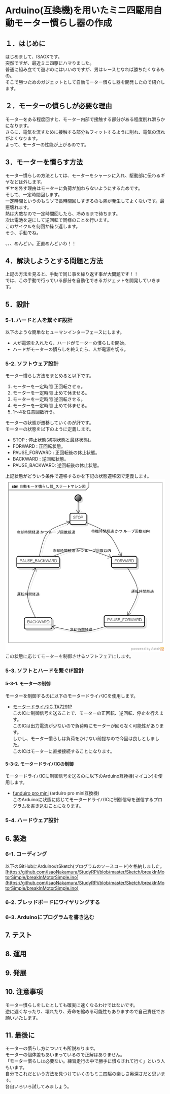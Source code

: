 # Arduino(互換機)を用いたミニ四駆用自動モーター慣らし器の作成

## １．はじめに
はじめまして、ISAOXです。  
突然ですが、最近ミニ四駆にハマりました。  
普通に組み立てて遊ぶのにはいいのですが、男はレースとなれば勝ちたくなるもの。  
そこで勝つためのガジェットとして自動モーター慣らし器を開発したので紹介します。  


## ２．モーターの慣らしが必要な理由
モーターをある程度回すと、モーター内部で接触する部分がある程度削れ滑らかになります。  
さらに、電気を流すために接触する部分もフィットするように削れ、電気の流れがよくなります。  
よって、モーターの性能が上がるのです。  


## 3．モーターを慣らす方法
モーター慣らしの方法としては、モーターをシャーシに入れ、駆動部に伝わるギヤなどは外します。  
ギヤを外す理由はモーターに負荷が加わらないようにするためです。  
そして、一定時間回します。  
一定時間というのもミソで長時間回しすぎるのも熱が発生してよくないです。最悪壊れます。  
熱は大敵なので一定時間回したら、冷めるまで待ちます。  
次は電池を逆にして逆回転で同様のことを行います。  
このサイクルを何回か繰り返します。  
そう、手動でね。  

、、、めんどい。正直めんどいわ！！

## 4．解決しようとする問題と方法
上記の方法を見ると、手動で同じ事を繰り返す事が大問題です！！  
では、この手動で行っている部分を自動化できるガジェットを開発していきます。  

## 5．設計  
### 5-1. ハードと人を繋ぐIF設計
以下のような簡単なヒューマンインターフェースにします。
* 人が電源を入れたら、ハードがモーターの慣らしを開始。
* ハードがモーターの慣らしを終えたら、人が電源を切る。

### 5-2. ソフトウェア設計
モーター慣らし方法をまとめると以下です。
 1. モーターを一定時間 正回転させる。  
 2. モーターを一定時間 止めて休ませる。  
 3. モーターを一定時間 逆回転させる。  
 4. モーターを一定時間 止めて休ませる。  
 5. 1～4を任意回数行う。  

モーターの状態が遷移していくのが肝です。  
モーターの状態を以下のように定義します。  
* STOP	        : 停止状態(初期状態と最終状態)。
* FORWARD	    : 正回転状態。
* PAUSE_FORWARD	: 正回転後の休止状態。
* BACKWARD	    : 逆回転状態。
* PAUSE_BACKWARD: 逆回転後の休止状態。

上記状態がどういう条件で遷移するかを下記の状態遷移図で定義します。  
![Picture](https://github.com/IsaoNakamura/StudyRPi/blob/wrkDocBreakInMotor/Doc/StudyMenu/BreakInMotorUsingArduino/AutoBreakInMotor_UML-StateMachine.png?raw=true)  
この状態に応じてモーターを制御させるソフトフェアにします。  

### 5-3. ソフトとハードを繋ぐIF設計
#### 5-3-1. モーターの制御
モーターを制御するのに以下のモータードライバICを使用します。  
* [モータードライバIC TA7291P]()  
このICに制御信号を送ることで、モーターの正回転、逆回転、停止を行えます。  
このICは出力電流が少ないので負荷時にモーターが回らなく可能性があります。  
しかし、モーター慣らしは負荷をかけない前提なので今回は良しとしました。  
このICはモーターに直接接続することになります。  

#### 5-3-2. モータードライバICの制御
モータードライバICに制御信号を送るのに以下のArduino互換機(マイコン)を使用します。  
* [funduiro pro mini](http://ja.aliexpress.com/item/Free-Shipping-3pcs-lot-USB2-0-To-TTL-6Pin-CH340G-Converter-for-Arduino-PRO-Instead-of/1922500840.html?isOrigTitle=true) (arduiro pro mini互換機)  
このArduinoに状態に応じてモータードライバICに制御信号を送信するプログラムを書き込むことになります。  


### 5-4. ハードウェア設計





## 6. 製造
### 6-1. コーディング
以下のGitHubにArduinoのSketch(プログラムのソースコード)を格納しました。  
[https://github.com/IsaoNakamura/StudyRPi/blob/master/Sketch/breakInMotorSimple/breakInMotorSimple.ino](https://github.com/IsaoNakamura/StudyRPi/blob/master/Sketch/breakInMotorSimple/breakInMotorSimple.ino)  

### 6-2. ブレッドボードにワイヤリングする

### 6-3. Arduinoにプログラムを書き込む

## 7. テスト

## 8. 運用

## 9. 発展

## 10. 注意事項
モーター慣らしをしたとしても確実に速くなるわけではないです。  
逆に遅くなったり、壊れたり、寿命を縮める可能性もありますので自己責任でお願いいたします。

## 11. 最後に
モーターの慣らし方についても所説あります。  
モーターの個体差もあいまっているので正解はありません。  
「モーター慣らしは必要ない。練習走行の中で勝手に慣らされて行く」という人もいます。  
自分でこれだという方法を見つけていくのもミニ四駆の楽しさ奥深さだと思います。  
各自いろいろ試してみましょう。  
